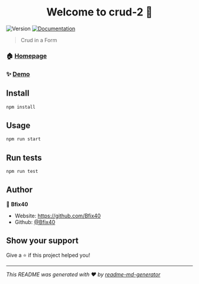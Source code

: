 <h1 align="center">Welcome to crud-2 👋</h1>
<p>
  <img alt="Version" src="https://img.shields.io/badge/version-0.1.0-blue.svg?cacheSeconds=2592000" />
  <a href="https://github.com/Bfix40/Crud-App-4th" target="_blank">
    <img alt="Documentation" src="https://img.shields.io/badge/documentation-yes-brightgreen.svg" />
  </a>
</p>

> Crud in a Form

### 🏠 [Homepage](https://crud-bfix-40.netlify.app/)

### ✨ [Demo](https://crud-bfix-40.netlify.app/)

## Install

```sh
npm install
```

## Usage

```sh
npm run start
```

## Run tests

```sh
npm run test
```

## Author

👤 **Bfix40**

* Website: https://github.com/Bfix40
* Github: [@Bfix40](https://github.com/Bfix40)

## Show your support

Give a ⭐️ if this project helped you!

***
_This README was generated with ❤️ by [readme-md-generator](https://github.com/kefranabg/readme-md-generator)_